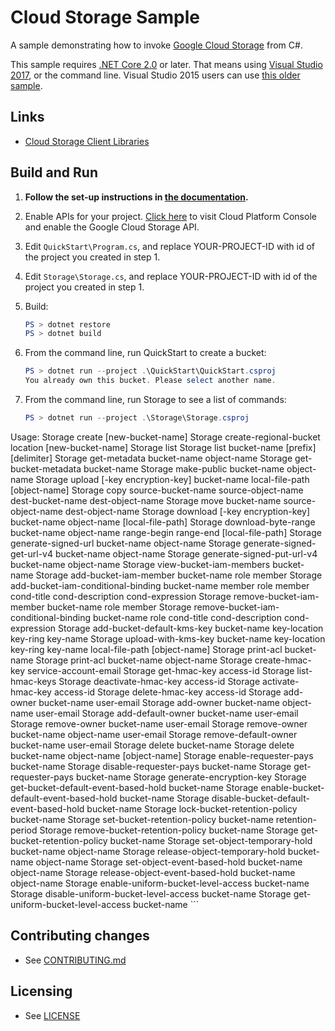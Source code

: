 # Cloud Storage Sample

A sample demonstrating how to invoke [Google Cloud Storage](
https://cloud.google.com/storage/docs/) from C#.

This sample requires [.NET Core 2.0](
    https://www.microsoft.com/net/core) or later.  That means using
[Visual Studio 2017](
    https://www.visualstudio.com/), or the command line.  Visual Studio 2015 users
can use [this older sample](
    https://github.com/GoogleCloudPlatform/dotnet-docs-samples/tree/vs2015/storage/api).

## Links

- [Cloud Storage Client Libraries](https://cloud.google.com/storage/docs/reference/libraries#client-libraries-install-csharp)

## Build and Run

1.  **Follow the set-up instructions in [the documentation](https://cloud.google.com/dotnet/docs/setup).**

4.  Enable APIs for your project.
    [Click here](https://console.cloud.google.com/flows/enableapi?apiid=storage_api&showconfirmation=true)
    to visit Cloud Platform Console and enable the Google Cloud Storage API.

7.  Edit `QuickStart\Program.cs`, and replace YOUR-PROJECT-ID with id
    of the project you created in step 1.

7.  Edit `Storage\Storage.cs`, and replace YOUR-PROJECT-ID with id
    of the project you created in step 1.

8.  Build:

    ```ps1
    PS > dotnet restore
    PS > dotnet build
    ```

9.  From the command line, run QuickStart to create a bucket:

    ```ps1
    PS > dotnet run --project .\QuickStart\QuickStart.csproj
    You already own this bucket. Please select another name.
    ```

10. From the command line, run Storage to see a list of commands:

    ```ps1
    PS > dotnet run --project .\Storage\Storage.csproj
  Usage:
    Storage create [new-bucket-name]
    Storage create-regional-bucket location [new-bucket-name]
    Storage list
    Storage list bucket-name [prefix] [delimiter]
    Storage get-metadata bucket-name object-name
    Storage get-bucket-metadata bucket-name
    Storage make-public bucket-name object-name
    Storage upload [-key encryption-key] bucket-name local-file-path [object-name]
    Storage copy source-bucket-name source-object-name dest-bucket-name dest-object-name
    Storage move bucket-name source-object-name dest-object-name
    Storage download [-key encryption-key] bucket-name object-name [local-file-path]
    Storage download-byte-range bucket-name object-name range-begin range-end [local-file-path]
    Storage generate-signed-url bucket-name object-name
    Storage generate-signed-get-url-v4 bucket-name object-name
    Storage generate-signed-put-url-v4 bucket-name object-name
    Storage view-bucket-iam-members bucket-name
    Storage add-bucket-iam-member bucket-name role member
    Storage add-bucket-iam-conditional-binding bucket-name member
                                role member cond-title cond-description cond-expression
    Storage remove-bucket-iam-member bucket-name role member
    Storage remove-bucket-iam-conditional-binding bucket-name role
                                 cond-title cond-description cond-expression
    Storage add-bucket-default-kms-key bucket-name key-location key-ring key-name
    Storage upload-with-kms-key bucket-name key-location
                                key-ring key-name local-file-path [object-name]
    Storage print-acl bucket-name
    Storage print-acl bucket-name object-name
    Storage create-hmac-key service-account-email
    Storage get-hmac-key access-id
    Storage list-hmac-keys
    Storage deactivate-hmac-key access-id
    Storage activate-hmac-key access-id
    Storage delete-hmac-key access-id
    Storage add-owner bucket-name user-email
    Storage add-owner bucket-name object-name user-email
    Storage add-default-owner bucket-name user-email
    Storage remove-owner bucket-name user-email
    Storage remove-owner bucket-name object-name user-email
    Storage remove-default-owner bucket-name user-email
    Storage delete bucket-name
    Storage delete bucket-name object-name [object-name]
    Storage enable-requester-pays bucket-name
    Storage disable-requester-pays bucket-name
    Storage get-requester-pays bucket-name
    Storage generate-encryption-key
    Storage get-bucket-default-event-based-hold bucket-name
    Storage enable-bucket-default-event-based-hold bucket-name
    Storage disable-bucket-default-event-based-hold bucket-name
    Storage lock-bucket-retention-policy bucket-name
    Storage set-bucket-retention-policy bucket-name retention-period
    Storage remove-bucket-retention-policy bucket-name
    Storage get-bucket-retention-policy bucket-name
    Storage set-object-temporary-hold bucket-name object-name
    Storage release-object-temporary-hold bucket-name object-name
    Storage set-object-event-based-hold bucket-name object-name
    Storage release-object-event-based-hold bucket-name object-name
    Storage enable-uniform-bucket-level-access bucket-name
    Storage disable-uniform-bucket-level-access bucket-name
    Storage get-uniform-bucket-level-access bucket-name
      ```

## Contributing changes

* See [CONTRIBUTING.md](../../CONTRIBUTING.md)

## Licensing

* See [LICENSE](../../LICENSE)
